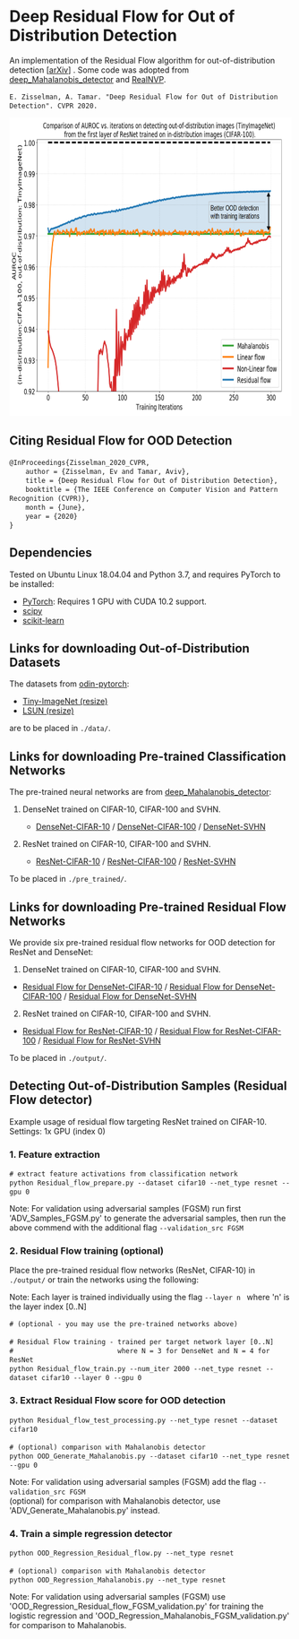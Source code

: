 # Deep Residual Flow for Out of Distribution Detection
An implementation of the Residual Flow algorithm for out-of-distribution detection \[[arXiv](https://arxiv.org/abs/2001.05419)\]
. 
Some code was adopted from [deep_Mahalanobis_detector](https://github.com/pokaxpoka/deep_Mahalanobis_detector) and [RealNVP](https://github.com/tensorflow/models/tree/master/research/real_nvp).
```
E. Zisselman, A. Tamar. "Deep Residual Flow for Out of Distribution Detection". CVPR 2020.
``` 

<p align="center">
    <img width="640" height="532" src="./figures/figure_AUROC_vs_iterations.png">
</p>

## Citing Residual Flow for OOD Detection 
```
@InProceedings{Zisselman_2020_CVPR,
    author = {Zisselman, Ev and Tamar, Aviv},
    title = {Deep Residual Flow for Out of Distribution Detection},
    booktitle = {The IEEE Conference on Computer Vision and Pattern Recognition (CVPR)},
    month = {June},
    year = {2020}
}
```

## Dependencies
Tested on Ubuntu Linux 18.04.04 and Python 3.7, and requires PyTorch to be installed:

* [PyTorch](http://pytorch.org/): Requires 1 GPU with CUDA 10.2 support.
* [scipy](https://github.com/scipy/scipy)
* [scikit-learn](http://scikit-learn.org/stable/)

## Links for downloading Out-of-Distribution Datasets
The datasets from [odin-pytorch](https://github.com/facebookresearch/odin):

* [Tiny-ImageNet (resize)](https://www.dropbox.com/s/kp3my3412u5k9rl/Imagenet_resize.tar.gz)
* [LSUN (resize)](https://www.dropbox.com/s/moqh2wh8696c3yl/LSUN_resize.tar.gz)

are to be placed in `./data/`.

## Links for downloading Pre-trained Classification Networks
The pre-trained neural networks are from [deep_Mahalanobis_detector](https://github.com/pokaxpoka/deep_Mahalanobis_detector):  
1. DenseNet trained on CIFAR-10, CIFAR-100 and SVHN.
    * [DenseNet-CIFAR-10](https://www.dropbox.com/s/pnbvr16gnpyr1zg/densenet_cifar10.pth?dl=0) / [DenseNet-CIFAR-100](https://www.dropbox.com/s/7ur9qo81u30od36/densenet_cifar100.pth?dl=0) / [DenseNet-SVHN](https://www.dropbox.com/s/9ol1h2tb3xjdpp1/densenet_svhn.pth?dl=0)  
      
2. ResNet trained on CIFAR-10, CIFAR-100 and SVHN.
    * [ResNet-CIFAR-10](https://www.dropbox.com/s/ynidbn7n7ccadog/resnet_cifar10.pth?dl=0) / [ResNet-CIFAR-100](https://www.dropbox.com/s/yzfzf4bwqe4du6w/resnet_cifar100.pth?dl=0) / [ResNet-SVHN](https://www.dropbox.com/s/uvgpgy9pu7s9ps2/resnet_svhn.pth?dl=0)

To be placed in `./pre_trained/`.

## Links for downloading Pre-trained Residual Flow Networks
We provide six pre-trained residual flow networks for OOD detection for ResNet and DenseNet:

1. DenseNet trained on CIFAR-10, CIFAR-100 and SVHN.
* [Residual Flow for DenseNet-CIFAR-10](https://technionmail-my.sharepoint.com/:u:/g/personal/ev_zis_campus_technion_ac_il/EXaDW_xbU0BAhOgxfbj1loMBmIHPYQuoJSPmImSqSeyJhA?e=n6g1P9) / [Residual Flow for DenseNet-CIFAR-100](https://technionmail-my.sharepoint.com/:u:/g/personal/ev_zis_campus_technion_ac_il/EaJu3Nkc_29Pi-odyTWUnKABGGcHJ04Yo9v8wrThUYmjug?e=EqgJ5z) / [Residual Flow for DenseNet-SVHN](https://technionmail-my.sharepoint.com/:u:/g/personal/ev_zis_campus_technion_ac_il/ESVdpBLM-b9EizVulcWbFLkBA101mYPK0KBJvRwT_N_kdw?e=j3R1hU)

2. ResNet trained on CIFAR-10, CIFAR-100 and SVHN.
* [Residual Flow for ResNet-CIFAR-10](https://technionmail-my.sharepoint.com/:u:/g/personal/ev_zis_campus_technion_ac_il/EcwqtRASutFBphwR4s4NF8ABwgjdD_tJ4Zj5dLjLq8PKMw?e=xCjfui) / [Residual Flow for ResNet-CIFAR-100](https://technionmail-my.sharepoint.com/:u:/g/personal/ev_zis_campus_technion_ac_il/EYpuBvexU_1Jg156O_v7hEIBZz5EtfQAqQSuI6saLV-zOA?e=iEKCV3) / [Residual Flow for ResNet-SVHN](https://technionmail-my.sharepoint.com/:u:/g/personal/ev_zis_campus_technion_ac_il/EbgPAwWgda9PiVXrd0bBFuMBAQSUXfTgbgaTzT4EtjfhXw?e=7ArKax)

To be placed in `./output/`.

## Detecting Out-of-Distribution Samples (Residual Flow detector)
Example usage of residual flow targeting ResNet trained on CIFAR-10.  
Settings: 1x GPU (index 0)
### 1. Feature extraction
```
# extract feature activations from classification network 
python Residual_flow_prepare.py --dataset cifar10 --net_type resnet --gpu 0
```
Note: For validation using adversarial samples (FGSM) run first 'ADV_Samples_FGSM.py' to generate the adversarial samples, then run the above commend with the additional flag `--validation_src FGSM`

### 2. Residual Flow training (optional)
Place the pre-trained residual flow networks (ResNet, CIFAR-10) in `./output/` or train the networks using the following:

Note: Each layer is trained individually using the flag `--layer n ` where 'n' is the layer index [0..N]
```
# (optional - you may use the pre-trained networks above) 

# Residual Flow training - trained per target network layer [0..N]
#                          where N = 3 for DenseNet and N = 4 for ResNet 
python Residual_flow_train.py --num_iter 2000 --net_type resnet --dataset cifar10 --layer 0 --gpu 0
```

### 3. Extract Residual Flow score for OOD detection
```
python Residual_flow_test_processing.py --net_type resnet --dataset cifar10

# (optional) comparison with Mahalanobis detector
python OOD_Generate_Mahalanobis.py --dataset cifar10 --net_type resnet --gpu 0
```

Note: For validation using adversarial samples (FGSM) add the flag `--validation_src FGSM`  
 (optional) for comparison with Mahalanobis detector, use 'ADV_Generate_Mahalanobis.py' instead.

### 4. Train a simple regression detector
```
python OOD_Regression_Residual_flow.py --net_type resnet

# (optional) comparison with Mahalanobis detector
python OOD_Regression_Mahalanobis.py --net_type resnet
```
Note: For validation using adversarial samples (FGSM) use 'OOD_Regression_Residual_flow_FGSM_validation.py' for training the logistic regression and 'OOD_Regression_Mahalanobis_FGSM_validation.py' for comparison to Mahalanobis.  